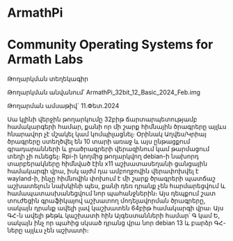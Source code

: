 # ArmathPi
# Community Operating Systems for Armath Labs
Թողարկման տեղեկագիր

Թողարկման անվանում՝ ArmathPi_32bit_12_Basic_2024_Feb.img

Թողարման ամսաթիվ` 11.Փետ.2024

Սա կլինի վերջին թողարկումը 32բիթ ճարտարպետությամբ համակարգերի համար, քանի որ մի շարք հիմնային ծրագրերը այլևս հնարավոր չէ մշակել կամ կոմպիլացնել։ Օրինակ Աղվես/Կրիայ ծրագրերը ստեղծվել են 10 տարի առաջ և այս ընթացքում գրադարանների և լրածրագրերի վերազինում կամ թարմացում տեղի չի ունեցել։
Rpi-ի կողմից թողարկվող debian-ի նախորդ տարբերակները հիմնված էին x11 աշխատասեղանի ցանցային համակարգի վրա, իսկ այժմ դա ամբողջովին վերափոխվել է wayland-ի, ինչը հիմնովին փոխում է մի շարք ծրագրերի պատճաշ աշխատելուն նախկինի պես, քանի դեռ դրանք չեն հարմարեցվում և համապատասխանեցվում նոր պահանջներին։ Այս դեպքում շատ տուժեցին գրաֆիկայով աշխատող մոդելավորման ծրագրերը, սակայն դրանք ավելի լավ կաշխատեն 64բիթ համակարգի վրա։ Այս ԳՀ-ն ավելի թեթև կաշխատի հին Այգեստանների համար՝ Գ կամ Ե, սակայն ինչ որ պահից սկսած դրանց վրա նոր debian 13 և բարձր ԳՀ-ները այլևս չեն աշխատի։
